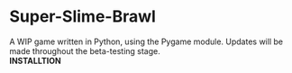 # Super-Slime-Brawl
A WIP game written in Python, using the Pygame module.
Updates will be made throughout the beta-testing stage.  
**INSTALLTION**
